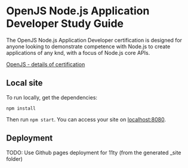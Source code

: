 # OpenJS Node.js Application Developer Study Guide

The OpenJS Node.js Application Developer certification is designed for anyone looking to demonstrate competence with Node.js to create applications of any knd, with a focus of Node.js core APIs.

[OpenJS - details of certification](https://openjsf.org/certification/)

## Local site

To run locally, get the dependencies:

```
npm install
```

Then run `npm start`. You can access your site on [localhost:8080](http://localhost:8080).

## Deployment

TODO: Use Github pages deployment for 11ty (from the generated \_site folder)
